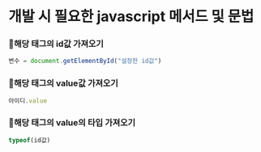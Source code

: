 # 개발 시 필요한 javascript 메서드 및 문법



### 🍕해당 태그의 id값 가져오기

```javascript
변수 = document.getElementById("설정한 id값")
```



### 🍕해당 태그의 value값 가져오기

```javascript
아이디.value
```



### 🍕해당 태그의 value의 타입 가져오기

```javascript
typeof(id값)
```

